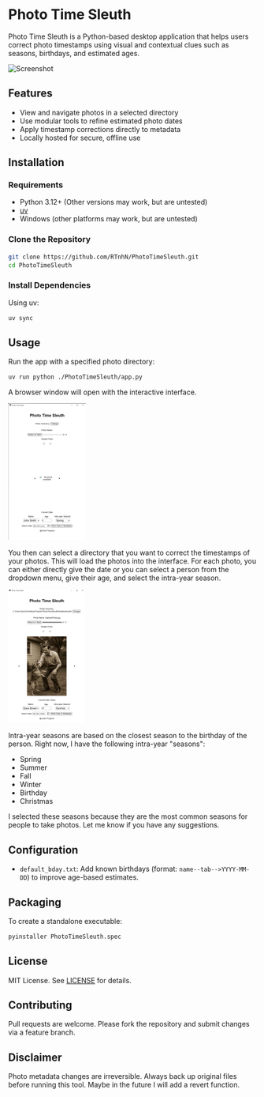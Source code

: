 # Photo Time Sleuth

Photo Time Sleuth is a Python-based desktop application that helps users correct photo timestamps using visual and contextual clues such as seasons, birthdays, and estimated ages.

![Screenshot](./favicon.ico)


## Features

* View and navigate photos in a selected directory
* Use modular tools to refine estimated photo dates
* Apply timestamp corrections directly to metadata
* Locally hosted for secure, offline use

## Installation

### Requirements

* Python 3.12+ (Other versions may work, but are untested)
* [uv](https://docs.astral.sh/uv/)
* Windows (other platforms may work, but are untested)

### Clone the Repository

```bash
git clone https://github.com/RTnhN/PhotoTimeSleuth.git
cd PhotoTimeSleuth
```

### Install Dependencies

Using uv:

```bash
uv sync
```

## Usage

Run the app with a specified photo directory:

```bash
uv run python ./PhotoTimeSleuth/app.py 
```

A browser window will open with the interactive interface.

![Screenshot](./ReadmeAssets/app.png)

You then can select a directory that you want to correct the timestamps of your photos. This will load the photos into the interface. For each photo, you can either directly give the date or you can select a person from the dropdown menu, give their age, and select the intra-year season.

![Screenshot](./ReadmeAssets/Demo.png)

Intra-year seasons are based on the closest season to the birthday of the person. Right now, I have the following intra-year "seasons":

* Spring
* Summer
* Fall
* Winter
* Birthday
* Christmas

I selected these seasons because they are the most common seasons for people to take photos. Let me know if you have any suggestions.

## Configuration

* `default_bday.txt`: Add known birthdays (format: `name--tab-->YYYY-MM-DD`) to improve age-based estimates.


## Packaging

To create a standalone executable:

```bash
pyinstaller PhotoTimeSleuth.spec
```
## License

MIT License. See [LICENSE](LICENSE) for details.

## Contributing

Pull requests are welcome. Please fork the repository and submit changes via a feature branch.

## Disclaimer

Photo metadata changes are irreversible. Always back up original files before running this tool. Maybe in the future I will add a revert function.



